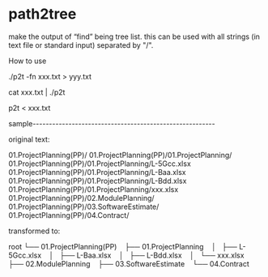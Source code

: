 # path2tree
make the output of “find” being tree list. this can be used with all strings (in text file or standard input) separated by "/".

How to use

./p2t -fn xxx.txt > yyy.txt

cat xxx.txt | ./p2t

p2t < xxx.txt

sample--------------------------------------------------------

original text:

01.ProjectPlanning(PP)/
01.ProjectPlanning(PP)/01.ProjectPlanning/
01.ProjectPlanning(PP)/01.ProjectPlanning/L-5Gcc.xlsx
01.ProjectPlanning(PP)/01.ProjectPlanning/L-Baa.xlsx
01.ProjectPlanning(PP)/01.ProjectPlanning/L-Bdd.xlsx
01.ProjectPlanning(PP)/01.ProjectPlanning/xxx.xlsx
01.ProjectPlanning(PP)/02.ModulePlanning/
01.ProjectPlanning(PP)/03.SoftwareEstimate/
01.ProjectPlanning(PP)/04.Contract/

transformed to:

root
└── 01.ProjectPlanning(PP)
    ├── 01.ProjectPlanning
    │   ├── L-5Gcc.xlsx
    │   ├── L-Baa.xlsx
    │   ├── L-Bdd.xlsx
    │   └── xxx.xlsx
    ├── 02.ModulePlanning
    ├── 03.SoftwareEstimate
    └── 04.Contract
